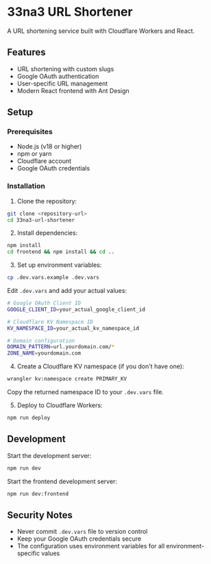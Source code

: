 # 33na3 URL Shortener

A URL shortening service built with Cloudflare Workers and React.

## Features

- URL shortening with custom slugs
- Google OAuth authentication
- User-specific URL management
- Modern React frontend with Ant Design

## Setup

### Prerequisites

- Node.js (v18 or higher)
- npm or yarn
- Cloudflare account
- Google OAuth credentials

### Installation

1. Clone the repository:
```bash
git clone <repository-url>
cd 33na3-url-shortener
```

2. Install dependencies:
```bash
npm install
cd frontend && npm install && cd ..
```

3. Set up environment variables:
```bash
cp .dev.vars.example .dev.vars
```

Edit `.dev.vars` and add your actual values:
```bash
# Google OAuth Client ID
GOOGLE_CLIENT_ID=your_actual_google_client_id

# Cloudflare KV Namespace ID
KV_NAMESPACE_ID=your_actual_kv_namespace_id

# Domain configuration
DOMAIN_PATTERN=url.yourdomain.com/*
ZONE_NAME=yourdomain.com
```

4. Create a Cloudflare KV namespace (if you don't have one):
```bash
wrangler kv:namespace create PRIMARY_KV
```
Copy the returned namespace ID to your `.dev.vars` file.

5. Deploy to Cloudflare Workers:
```bash
npm run deploy
```

## Development

Start the development server:
```bash
npm run dev
```

Start the frontend development server:
```bash
npm run dev:frontend
```

## Security Notes

- Never commit `.dev.vars` file to version control
- Keep your Google OAuth credentials secure
- The configuration uses environment variables for all environment-specific values
